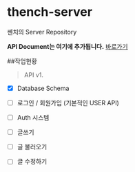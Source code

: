 # thench-server
쎈치의 Server Repository

**API Document는 여기에 추가됩니다.**
[바로가기](https://github.com/thenchapp/thench-server/blob/master/api.md)

##작업현황
> API v1. 

- [x] Database Schema
- [ ] 로그인 / 회원가입 (기본적인 USER API)
- [ ] Auth 시스템
- [ ] 글쓰기
- [ ] 글 불러오기 
- [ ] 글 수정하기

